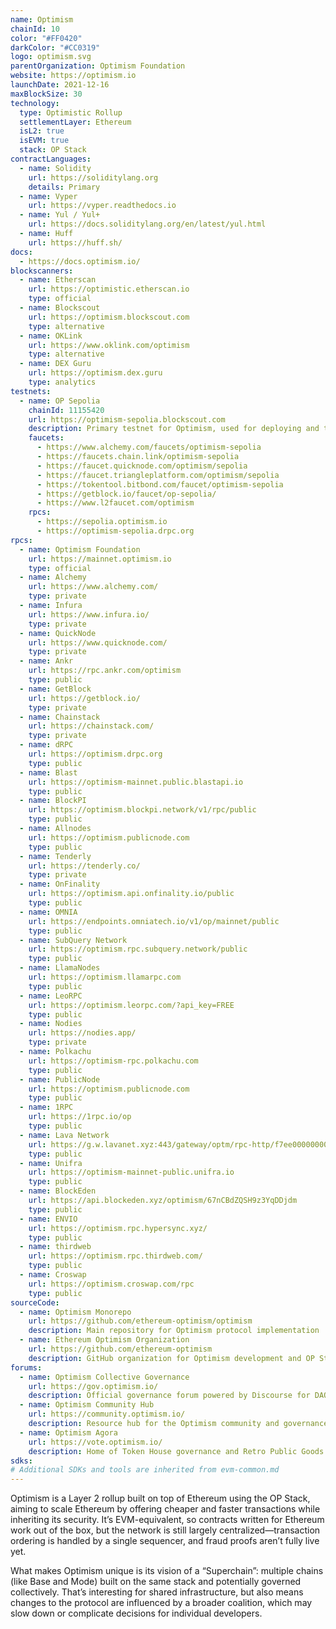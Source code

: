 ```yaml
---
name: Optimism
chainId: 10
color: "#FF0420"
darkColor: "#CC0319"
logo: optimism.svg
parentOrganization: Optimism Foundation
website: https://optimism.io
launchDate: 2021-12-16
maxBlockSize: 30
technology:
  type: Optimistic Rollup
  settlementLayer: Ethereum
  isL2: true
  isEVM: true
  stack: OP Stack
contractLanguages:
  - name: Solidity
    url: https://soliditylang.org
    details: Primary
  - name: Vyper
    url: https://vyper.readthedocs.io
  - name: Yul / Yul+
    url: https://docs.soliditylang.org/en/latest/yul.html
  - name: Huff
    url: https://huff.sh/
docs:
  - https://docs.optimism.io/
blockscanners:
  - name: Etherscan
    url: https://optimistic.etherscan.io
    type: official
  - name: Blockscout
    url: https://optimism.blockscout.com
    type: alternative
  - name: OKLink
    url: https://www.oklink.com/optimism
    type: alternative
  - name: DEX Guru
    url: https://optimism.dex.guru
    type: analytics
testnets:
  - name: OP Sepolia
    chainId: 11155420
    url: https://optimism-sepolia.blockscout.com
    description: Primary testnet for Optimism, used for deploying and testing applications on the Optimism Layer 2 network.
    faucets:
      - https://www.alchemy.com/faucets/optimism-sepolia
      - https://faucets.chain.link/optimism-sepolia
      - https://faucet.quicknode.com/optimism/sepolia
      - https://faucet.triangleplatform.com/optimism/sepolia
      - https://tokentool.bitbond.com/faucet/optimism-sepolia
      - https://getblock.io/faucet/op-sepolia/
      - https://www.l2faucet.com/optimism
    rpcs:
      - https://sepolia.optimism.io
      - https://optimism-sepolia.drpc.org
rpcs:
  - name: Optimism Foundation
    url: https://mainnet.optimism.io
    type: official
  - name: Alchemy
    url: https://www.alchemy.com/
    type: private
  - name: Infura
    url: https://www.infura.io/
    type: private
  - name: QuickNode
    url: https://www.quicknode.com/
    type: private
  - name: Ankr
    url: https://rpc.ankr.com/optimism
    type: public
  - name: GetBlock
    url: https://getblock.io/
    type: private
  - name: Chainstack
    url: https://chainstack.com/
    type: private
  - name: dRPC
    url: https://optimism.drpc.org
    type: public
  - name: Blast
    url: https://optimism-mainnet.public.blastapi.io
    type: public
  - name: BlockPI
    url: https://optimism.blockpi.network/v1/rpc/public
    type: public
  - name: Allnodes
    url: https://optimism.publicnode.com
    type: public
  - name: Tenderly
    url: https://tenderly.co/
    type: private
  - name: OnFinality
    url: https://optimism.api.onfinality.io/public
    type: public
  - name: OMNIA
    url: https://endpoints.omniatech.io/v1/op/mainnet/public
    type: public
  - name: SubQuery Network
    url: https://optimism.rpc.subquery.network/public
    type: public
  - name: LlamaNodes
    url: https://optimism.llamarpc.com
    type: public
  - name: LeoRPC
    url: https://optimism.leorpc.com/?api_key=FREE
    type: public
  - name: Nodies
    url: https://nodies.app/
    type: private
  - name: Polkachu
    url: https://optimism-rpc.polkachu.com
    type: public
  - name: PublicNode
    url: https://optimism.publicnode.com
    type: public
  - name: 1RPC
    url: https://1rpc.io/op
    type: public
  - name: Lava Network
    url: https://g.w.lavanet.xyz:443/gateway/optm/rpc-http/f7ee0000000000000000000000000000
    type: public
  - name: Unifra
    url: https://optimism-mainnet-public.unifra.io
    type: public
  - name: BlockEden
    url: https://api.blockeden.xyz/optimism/67nCBdZQSH9z3YqDDjdm
    type: public
  - name: ENVIO
    url: https://optimism.rpc.hypersync.xyz/
    type: public
  - name: thirdweb
    url: https://optimism.rpc.thirdweb.com/
    type: public
  - name: Croswap
    url: https://optimism.croswap.com/rpc
    type: public
sourceCode:
  - name: Optimism Monorepo
    url: https://github.com/ethereum-optimism/optimism
    description: Main repository for Optimism protocol implementation
  - name: Ethereum Optimism Organization
    url: https://github.com/ethereum-optimism
    description: GitHub organization for Optimism development and OP Stack
forums:
  - name: Optimism Collective Governance
    url: https://gov.optimism.io/
    description: Official governance forum powered by Discourse for DAO discussions and proposals
  - name: Optimism Community Hub
    url: https://community.optimism.io/
    description: Resource hub for the Optimism community and governance documentation
  - name: Optimism Agora
    url: https://vote.optimism.io/
    description: Home of Token House governance and Retro Public Goods Funding (RPGF)
sdks:
# Additional SDKs and tools are inherited from evm-common.md
---
```


Optimism is a Layer 2 rollup built on top of Ethereum using the OP Stack, aiming to scale Ethereum by offering cheaper and faster transactions while inheriting its security. It’s EVM-equivalent, so contracts written for Ethereum work out of the box, but the network is still largely centralized—transaction ordering is handled by a single sequencer, and fraud proofs aren’t fully live yet.

What makes Optimism unique is its vision of a “Superchain”: multiple chains (like Base and Mode) built on the same stack and potentially governed collectively. That’s interesting for shared infrastructure, but also means changes to the protocol are influenced by a broader coalition, which may slow down or complicate decisions for individual developers.